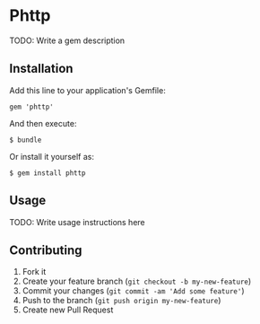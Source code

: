# Phttp

TODO: Write a gem description

## Installation

Add this line to your application's Gemfile:

    gem 'phttp'

And then execute:

    $ bundle

Or install it yourself as:

    $ gem install phttp

## Usage

TODO: Write usage instructions here

## Contributing

1. Fork it
2. Create your feature branch (`git checkout -b my-new-feature`)
3. Commit your changes (`git commit -am 'Add some feature'`)
4. Push to the branch (`git push origin my-new-feature`)
5. Create new Pull Request
